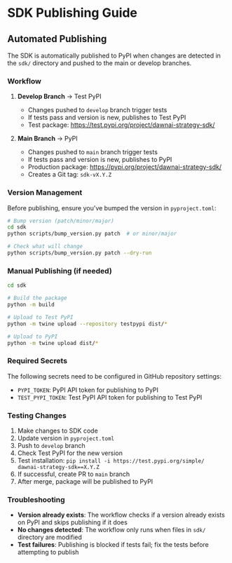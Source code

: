 # SDK Publishing Guide

## Automated Publishing

The SDK is automatically published to PyPI when changes are detected in the `sdk/` directory and pushed to the main or develop branches.

### Workflow

1. **Develop Branch** → Test PyPI
   - Changes pushed to `develop` branch trigger tests
   - If tests pass and version is new, publishes to Test PyPI
   - Test package: https://test.pypi.org/project/dawnai-strategy-sdk/

2. **Main Branch** → PyPI
   - Changes pushed to `main` branch trigger tests
   - If tests pass and version is new, publishes to PyPI
   - Production package: https://pypi.org/project/dawnai-strategy-sdk/
   - Creates a Git tag: `sdk-vX.Y.Z`

### Version Management

Before publishing, ensure you've bumped the version in `pyproject.toml`:

```bash
# Bump version (patch/minor/major)
cd sdk
python scripts/bump_version.py patch  # or minor/major

# Check what will change
python scripts/bump_version.py patch --dry-run
```

### Manual Publishing (if needed)

```bash
cd sdk

# Build the package
python -m build

# Upload to Test PyPI
python -m twine upload --repository testpypi dist/*

# Upload to PyPI
python -m twine upload dist/*
```

### Required Secrets

The following secrets need to be configured in GitHub repository settings:

- `PYPI_TOKEN`: PyPI API token for publishing to PyPI
- `TEST_PYPI_TOKEN`: Test PyPI API token for publishing to Test PyPI

### Testing Changes

1. Make changes to SDK code
2. Update version in `pyproject.toml`
3. Push to `develop` branch
4. Check Test PyPI for the new version
5. Test installation: `pip install -i https://test.pypi.org/simple/ dawnai-strategy-sdk==X.Y.Z`
6. If successful, create PR to `main` branch
7. After merge, package will be published to PyPI

### Troubleshooting

- **Version already exists**: The workflow checks if a version already exists on PyPI and skips publishing if it does
- **No changes detected**: The workflow only runs when files in `sdk/` directory are modified
- **Test failures**: Publishing is blocked if tests fail; fix the tests before attempting to publish